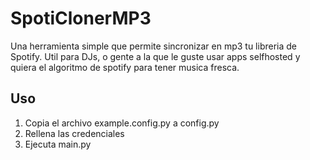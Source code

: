 # SpotiClonerMP3
Una herramienta simple que permite sincronizar en mp3 tu libreria de Spotify. Util para DJs, o gente a la que le guste usar apps selfhosted y quiera el algoritmo de spotify para tener musica fresca.

## Uso
1. Copia el archivo example.config.py a config.py
1. Rellena las credenciales
1. Ejecuta main.py